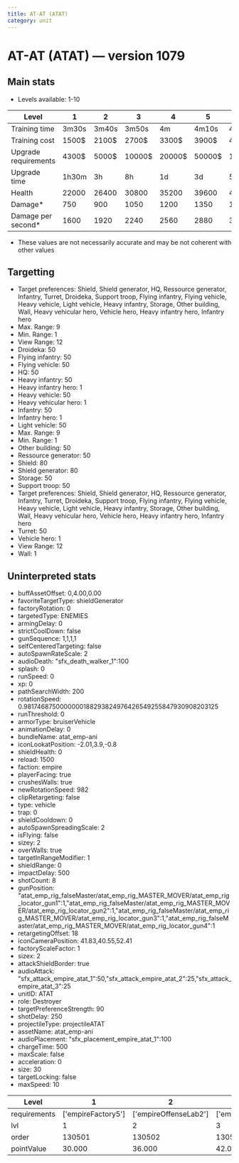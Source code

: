 ```yaml
---
title: AT-AT (ATAT)
category: unit
---
```


# AT-AT (ATAT) — version 1079

## Main stats

  * Levels available: 1-10

|Level               |1    |2    |3     |4     |5     |6      |7      |8      |9       |10      |
|--------------------|-----|-----|------|------|------|-------|-------|-------|--------|--------|
|Training time       |3m30s|3m40s|3m50s |4m    |4m10s |4m20s  |4m30s  |6m40s  |7m10s   |7m40s   |
|Training cost       |1500$|2100$|2700$ |3300$ |3900$ |4500$  |5100$  |6000$  |6300$   |6900$   |
|Upgrade requirements|4300$|5000$|10000$|20000$|50000$|135000$|225000$|450000$|1500000$|2500000$|
|Upgrade time        |1h30m|3h   |8h    |1d    |3d    |5d     |1w     |1w3d   |2w      |2w      |
|Health              |22000|26400|30800 |35200 |39600 |44000  |48400  |52800  |57200   |66000   |
|Damage*             |750  |900  |1050  |1200  |1350  |1500   |1650   |1800   |1950    |2250    |
|Damage per second*  |1600 |1920 |2240  |2560  |2880  |3200   |3520   |3840   |4160    |4800    |

* These values are not necessarily accurate and may be not coherent with other values

## Targetting

  * Target preferences: Shield, Shield generator, HQ, Ressource generator, Infantry, Turret, Droideka, Support troop, Flying infantry, Flying vehicle, Heavy vehicle, Light vehicle, Heavy infantry, Storage, Other building, Wall, Heavy vehicular hero, Vehicle hero, Heavy infantry hero, Infantry hero
  * Max. Range: 9
  * Min. Range: 1
  * View Range: 12
  * Droideka: 50
  * Flying infantry: 50
  * Flying vehicle: 50
  * HQ: 50
  * Heavy infantry: 50
  * Heavy infantry hero: 1
  * Heavy vehicle: 50
  * Heavy vehicular hero: 1
  * Infantry: 50
  * Infantry hero: 1
  * Light vehicle: 50
  * Max. Range: 9
  * Min. Range: 1
  * Other building: 50
  * Ressource generator: 50
  * Shield: 80
  * Shield generator: 80
  * Storage: 50
  * Support troop: 50
  * Target preferences: Shield, Shield generator, HQ, Ressource generator, Infantry, Turret, Droideka, Support troop, Flying infantry, Flying vehicle, Heavy vehicle, Light vehicle, Heavy infantry, Storage, Other building, Wall, Heavy vehicular hero, Vehicle hero, Heavy infantry hero, Infantry hero
  * Turret: 50
  * Vehicle hero: 1
  * View Range: 12
  * Wall: 1

## Uninterpreted stats

  * buffAssetOffset: 0,4.00,0.00
  * favoriteTargetType: shieldGenerator
  * factoryRotation: 0
  * targetedType: ENEMIES
  * armingDelay: 0
  * strictCoolDown: false
  * gunSequence: 1,1,1,1
  * selfCenteredTargeting: false
  * autoSpawnRateScale: 2
  * audioDeath: "sfx_death_walker_1":100
  * splash: 0
  * runSpeed: 0
  * xp: 0
  * pathSearchWidth: 200
  * rotationSpeed: 0.9817468750000000188293824976426549255847930908203125
  * runThreshold: 0
  * armorType: bruiserVehicle
  * animationDelay: 0
  * bundleName: atat_emp-ani
  * iconLookatPosition: -2.01,3.9,-0.8
  * shieldHealth: 0
  * reload: 1500
  * faction: empire
  * playerFacing: true
  * crushesWalls: true
  * newRotationSpeed: 982
  * clipRetargeting: false
  * type: vehicle
  * trap: 0
  * shieldCooldown: 0
  * autoSpawnSpreadingScale: 2
  * isFlying: false
  * sizey: 2
  * overWalls: true
  * targetInRangeModifier: 1
  * shieldRange: 0
  * impactDelay: 500
  * shotCount: 8
  * gunPosition: "atat_emp_rig_falseMaster/atat_emp_rig_MASTER_MOVER/atat_emp_rig_locator_gun1":1,"atat_emp_rig_falseMaster/atat_emp_rig_MASTER_MOVER/atat_emp_rig_locator_gun2":1,"atat_emp_rig_falseMaster/atat_emp_rig_MASTER_MOVER/atat_emp_rig_locator_gun3":1,"atat_emp_rig_falseMaster/atat_emp_rig_MASTER_MOVER/atat_emp_rig_locator_gun4":1
  * retargetingOffset: 18
  * iconCameraPosition: 41.83,40.55,52.41
  * factoryScaleFactor: 1
  * sizex: 2
  * attackShieldBorder: true
  * audioAttack: "sfx_attack_empire_atat_1":50,"sfx_attack_empire_atat_2":25,"sfx_attack_empire_atat_3":25
  * unitID: ATAT
  * role: Destroyer
  * targetPreferenceStrength: 90
  * shotDelay: 250
  * projectileType: projectileATAT
  * assetName: atat_emp-ani
  * audioPlacement: "sfx_placement_empire_atat_1":100
  * chargeTime: 500
  * maxScale: false
  * acceleration: 0
  * size: 30
  * targetLocking: false
  * maxSpeed: 10

|Level       |1                 |2                    |3                    |4                    |5                    |6                    |7                    |8                    |9                    |10                    |
|------------|------------------|---------------------|---------------------|---------------------|---------------------|---------------------|---------------------|---------------------|---------------------|----------------------|
|requirements|['empireFactory5']|['empireOffenseLab2']|['empireOffenseLab3']|['empireOffenseLab4']|['empireOffenseLab5']|['empireOffenseLab6']|['empireOffenseLab7']|['empireOffenseLab8']|['empireOffenseLab9']|['empireOffenseLab10']|
|lvl         |1                 |2                    |3                    |4                    |5                    |6                    |7                    |8                    |9                    |10                    |
|order       |130501            |130502               |130503               |130504               |130505               |130506               |130507               |130508               |130509               |130510                |
|pointValue  |30.000            |36.000               |42.000               |48.000               |54.000               |60.000               |66.000               |72.000               |78.000               |90.000                |

